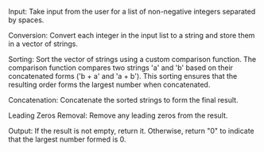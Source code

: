 Input: Take input from the user for a list of non-negative integers separated by spaces.

Conversion: Convert each integer in the input list to a string and store them in a vector of strings.

Sorting: Sort the vector of strings using a custom comparison function. The comparison function compares two strings 'a' and 'b' based on their concatenated forms ('b + a' and 'a + b'). This sorting ensures that the resulting order forms the largest number when concatenated.

Concatenation: Concatenate the sorted strings to form the final result.

Leading Zeros Removal: Remove any leading zeros from the result.

Output: If the result is not empty, return it. Otherwise, return "0" to indicate that the largest number formed is 0.
